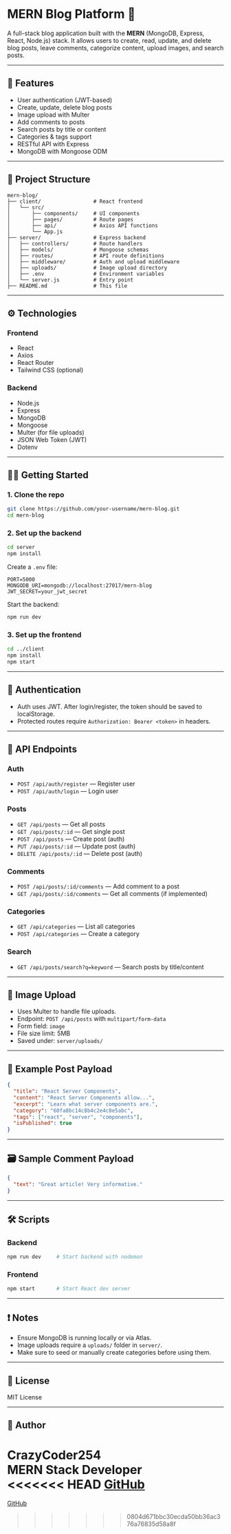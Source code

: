 # MERN Blog Platform 📝

A full-stack blog application built with the **MERN** (MongoDB, Express, React, Node.js) stack. It allows users to create, read, update, and delete blog posts, leave comments, categorize content, upload images, and search posts.

---

## 🚀 Features

- User authentication (JWT-based)
- Create, update, delete blog posts
- Image upload with Multer
- Add comments to posts
- Search posts by title or content
- Categories & tags support
- RESTful API with Express
- MongoDB with Mongoose ODM

---

## 📁 Project Structure

```
mern-blog/
├── client/                 # React frontend
│   └── src/
│       ├── components/     # UI components
│       ├── pages/          # Route pages
│       ├── api/            # Axios API functions
│       └── App.js
├── server/                 # Express backend
│   ├── controllers/        # Route handlers
│   ├── models/             # Mongoose schemas
│   ├── routes/             # API route definitions
│   ├── middleware/         # Auth and upload middleware
│   ├── uploads/            # Image upload directory
│   ├── .env                # Environment variables
│   └── server.js           # Entry point
├── README.md               # This file
```

---

## ⚙️ Technologies

### Frontend
- React
- Axios
- React Router
- Tailwind CSS (optional)

### Backend
- Node.js
- Express
- MongoDB
- Mongoose
- Multer (for file uploads)
- JSON Web Token (JWT)
- Dotenv

---

## 🧑‍💻 Getting Started

### 1. Clone the repo

```bash
git clone https://github.com/your-username/mern-blog.git
cd mern-blog
```

### 2. Set up the backend

```bash
cd server
npm install
```

Create a `.env` file:

```
PORT=5000
MONGODB_URI=mongodb://localhost:27017/mern-blog
JWT_SECRET=your_jwt_secret
```

Start the backend:

```bash
npm run dev
```

### 3. Set up the frontend

```bash
cd ../client
npm install
npm start
```

---

## 🔐 Authentication

- Auth uses JWT. After login/register, the token should be saved to localStorage.
- Protected routes require `Authorization: Bearer <token>` in headers.

---

## 📡 API Endpoints

### Auth
- `POST /api/auth/register` — Register user
- `POST /api/auth/login` — Login user

### Posts
- `GET /api/posts` — Get all posts
- `GET /api/posts/:id` — Get single post
- `POST /api/posts` — Create post (auth)
- `PUT /api/posts/:id` — Update post (auth)
- `DELETE /api/posts/:id` — Delete post (auth)

### Comments
- `POST /api/posts/:id/comments` — Add comment to a post
- `GET /api/posts/:id/comments` — Get all comments (if implemented)

### Categories
- `GET /api/categories` — List all categories
- `POST /api/categories` — Create a category

### Search
- `GET /api/posts/search?q=keyword` — Search posts by title/content

---

## 📸 Image Upload

- Uses Multer to handle file uploads.
- Endpoint: `POST /api/posts` with `multipart/form-data`
- Form field: `image`
- File size limit: 5MB
- Saved under: `server/uploads/`

---

## 🧪 Example Post Payload

```json
{
  "title": "React Server Components",
  "content": "React Server Components allow...",
  "excerpt": "Learn what server components are.",
  "category": "60fa8bc14c8b4c2e4c8e5abc",
  "tags": ["react", "server", "components"],
  "isPublished": true
}
```

---

## 🗃️ Sample Comment Payload

```json
{
  "text": "Great article! Very informative."
}
```

---

## 🛠 Scripts

### Backend

```bash
npm run dev     # Start backend with nodemon
```

### Frontend

```bash
npm start       # Start React dev server
```

---

## ❗ Notes

- Ensure MongoDB is running locally or via Atlas.
- Image uploads require a `uploads/` folder in `server/`.
- Make sure to seed or manually create categories before using them.

---

## 📜 License

MIT License

---

## 👤 Author

**CrazyCoder254**  
MERN Stack Developer  
<<<<<<< HEAD
[GitHub](https://github.com/CrazyCoder254)
=======
[GitHub](https://github.com/CrazyCoder254)
>>>>>>> 0804d671bbc30ecda50bb36ac376a76835d58a8f
